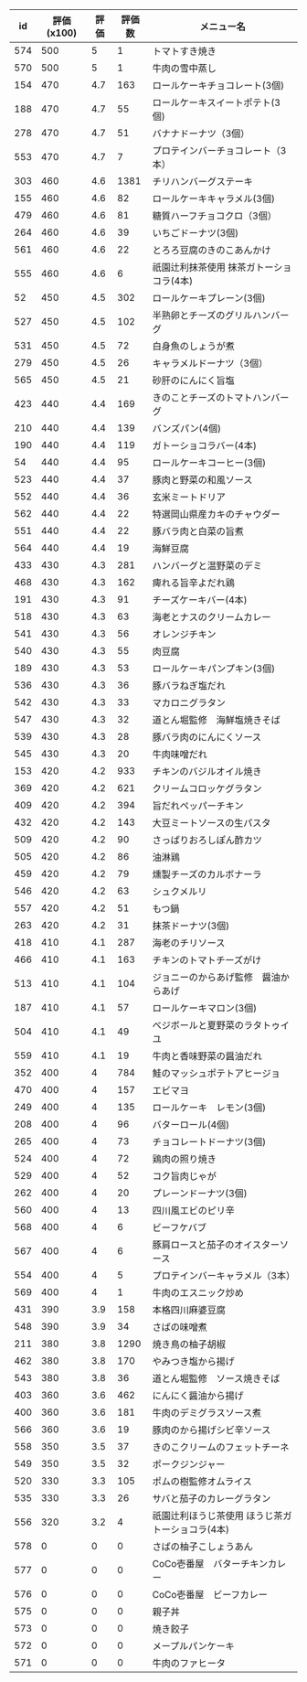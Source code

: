 | id | 評価(x100) | 評価 | 評価数 | メニュー名 |
| -- | ---------- | ---- | ------ | ---------- |
| 574 | 500 | 5 | 1 | トマトすき焼き |
| 570 | 500 | 5 | 1 | 牛肉の雪中蒸し |
| 154 | 470 | 4.7 | 163 | ロールケーキチョコレート(3個) |
| 188 | 470 | 4.7 | 55 | ロールケーキスイートポテト(3個) |
| 278 | 470 | 4.7 | 51 | バナナドーナツ（3個） |
| 553 | 470 | 4.7 | 7 | プロテインバーチョコレート（3本） |
| 303 | 460 | 4.6 | 1381 | チリハンバーグステーキ |
| 155 | 460 | 4.6 | 82 | ロールケーキキャラメル(3個) |
| 479 | 460 | 4.6 | 81 | 糖質ハーフチョコクロ（3個） |
| 264 | 460 | 4.6 | 39 | いちごドーナツ(3個) |
| 561 | 460 | 4.6 | 22 | とろろ豆腐のきのこあんかけ |
| 555 | 460 | 4.6 | 6 | 祇園辻利抹茶使用  抹茶ガトーショコラ(4本) |
| 52 | 450 | 4.5 | 302 | ロールケーキプレーン(3個) |
| 527 | 450 | 4.5 | 102 | 半熟卵とチーズのグリルハンバーグ |
| 531 | 450 | 4.5 | 72 | 白身魚のしょうが煮 |
| 279 | 450 | 4.5 | 26 | キャラメルドーナツ（3個） |
| 565 | 450 | 4.5 | 21 | 砂肝のにんにく旨塩 |
| 423 | 440 | 4.4 | 169 | きのことチーズのトマトハンバーグ |
| 210 | 440 | 4.4 | 139 | バンズパン(4個) |
| 190 | 440 | 4.4 | 119 | ガトーショコラバー(4本) |
| 54 | 440 | 4.4 | 95 | ロールケーキコーヒー(3個) |
| 523 | 440 | 4.4 | 37 | 豚肉と野菜の和風ソース |
| 552 | 440 | 4.4 | 36 | 玄米ミートドリア |
| 562 | 440 | 4.4 | 22 | 特選岡山県産カキのチャウダー |
| 551 | 440 | 4.4 | 22 | 豚バラ肉と白菜の旨煮 |
| 564 | 440 | 4.4 | 19 | 海鮮豆腐 |
| 433 | 430 | 4.3 | 281 | ハンバーグと温野菜のデミ |
| 468 | 430 | 4.3 | 162 | 痺れる旨辛よだれ鶏 |
| 191 | 430 | 4.3 | 91 | チーズケーキバー(4本) |
| 518 | 430 | 4.3 | 63 | 海老とナスのクリームカレー |
| 541 | 430 | 4.3 | 56 | オレンジチキン |
| 540 | 430 | 4.3 | 55 | 肉豆腐 |
| 189 | 430 | 4.3 | 53 | ロールケーキパンプキン(3個) |
| 536 | 430 | 4.3 | 36 | 豚バラねぎ塩だれ |
| 542 | 430 | 4.3 | 33 | マカロニグラタン |
| 547 | 430 | 4.3 | 32 | 道とん堀監修　海鮮塩焼きそば |
| 539 | 430 | 4.3 | 28 | 豚バラ肉のにんにくソース |
| 545 | 430 | 4.3 | 20 | 牛肉味噌だれ |
| 153 | 420 | 4.2 | 933 | チキンのバジルオイル焼き |
| 369 | 420 | 4.2 | 621 | クリームコロッケグラタン |
| 409 | 420 | 4.2 | 394 | 旨だれペッパーチキン |
| 432 | 420 | 4.2 | 143 | 大豆ミートソースの生パスタ |
| 509 | 420 | 4.2 | 90 | さっぱりおろしぽん酢カツ |
| 505 | 420 | 4.2 | 86 | 油淋鶏 |
| 459 | 420 | 4.2 | 79 | 燻製チーズのカルボナーラ |
| 546 | 420 | 4.2 | 63 | シュクメルリ |
| 557 | 420 | 4.2 | 51 | もつ鍋 |
| 263 | 420 | 4.2 | 31 | 抹茶ドーナツ(3個) |
| 418 | 410 | 4.1 | 287 | 海老のチリソース |
| 466 | 410 | 4.1 | 163 | チキンのトマトチーズがけ |
| 513 | 410 | 4.1 | 104 | ジョニーのからあげ監修　醤油からあげ |
| 187 | 410 | 4.1 | 57 | ロールケーキマロン(3個) |
| 504 | 410 | 4.1 | 49 | べジボールと夏野菜のラタトゥイユ |
| 559 | 410 | 4.1 | 19 | 牛肉と香味野菜の醤油だれ |
| 352 | 400 | 4 | 784 | 鮭のマッシュポテトアヒージョ |
| 470 | 400 | 4 | 157 | エビマヨ |
| 249 | 400 | 4 | 135 | ロールケーキ　レモン(3個) |
| 208 | 400 | 4 | 96 | バターロール(4個) |
| 265 | 400 | 4 | 73 | チョコレートドーナツ(3個) |
| 524 | 400 | 4 | 72 | 鶏肉の照り焼き |
| 529 | 400 | 4 | 52 | コク旨肉じゃが |
| 262 | 400 | 4 | 20 | プレーンドーナツ(3個) |
| 560 | 400 | 4 | 13 | 四川風エビのピリ辛 |
| 568 | 400 | 4 | 6 | ビーフケバブ |
| 567 | 400 | 4 | 6 | 豚肩ロースと茄子のオイスターソース |
| 554 | 400 | 4 | 5 | プロテインバーキャラメル（3本） |
| 569 | 400 | 4 | 1 | 牛肉のエスニック炒め |
| 431 | 390 | 3.9 | 158 | 本格四川麻婆豆腐 |
| 548 | 390 | 3.9 | 34 | さばの味噌煮 |
| 211 | 380 | 3.8 | 1290 | 焼き鳥の柚子胡椒 |
| 462 | 380 | 3.8 | 170 | やみつき塩から揚げ |
| 543 | 380 | 3.8 | 36 | 道とん堀監修　ソース焼きそば |
| 403 | 360 | 3.6 | 462 | にんにく醤油から揚げ |
| 400 | 360 | 3.6 | 181 | 牛肉のデミグラスソース煮 |
| 566 | 360 | 3.6 | 19 | 豚肉のから揚げシビ辛ソース |
| 558 | 350 | 3.5 | 37 | きのこクリームのフェットチーネ |
| 549 | 350 | 3.5 | 32 | ポークジンジャー |
| 520 | 330 | 3.3 | 105 | ポムの樹監修オムライス |
| 535 | 330 | 3.3 | 26 | サバと茄子のカレーグラタン |
| 556 | 320 | 3.2 | 4 | 祇園辻利ほうじ茶使用  ほうじ茶ガトーショコラ(4本) |
| 578 | 0 | 0 | 0 | さばの柚子こしょうあん |
| 577 | 0 | 0 | 0 | CoCo壱番屋　バターチキンカレー |
| 576 | 0 | 0 | 0 | CoCo壱番屋　ビーフカレー |
| 575 | 0 | 0 | 0 | 親子丼 |
| 573 | 0 | 0 | 0 | 焼き餃子 |
| 572 | 0 | 0 | 0 | メープルパンケーキ |
| 571 | 0 | 0 | 0 | 牛肉のファヒータ |
